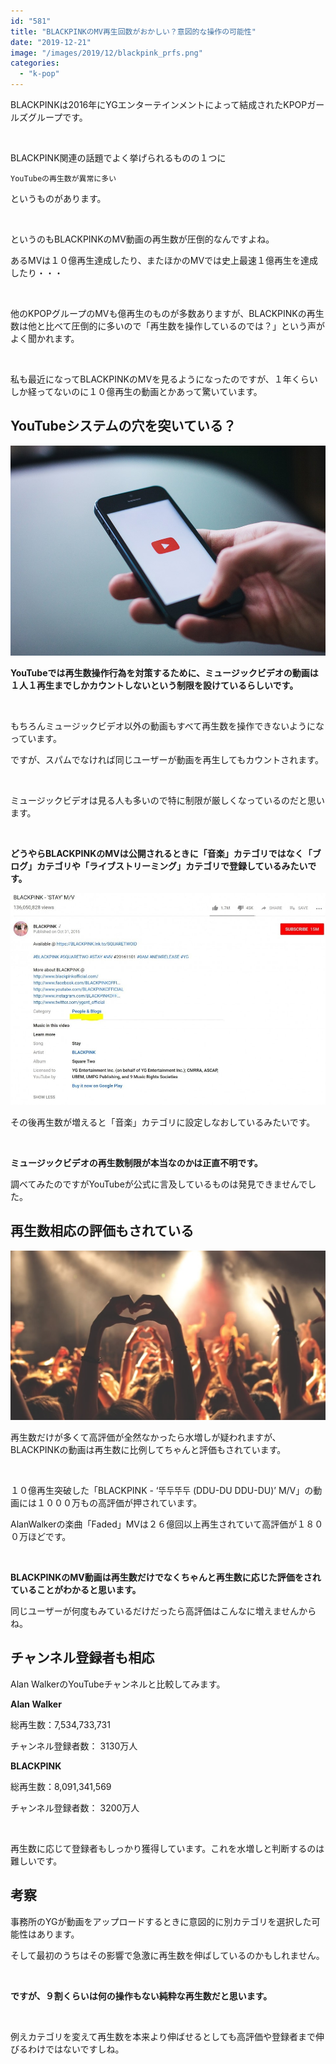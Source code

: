 ```yaml
---
id: "581"
title: "BLACKPINKのMV再生回数がおかしい？意図的な操作の可能性"
date: "2019-12-21"
image: "/images/2019/12/blackpink_prfs.png"
categories: 
  - "k-pop"
---
```


BLACKPINKは2016年にYGエンターテインメントによって結成されたKPOPガールズグループです。

 

BLACKPINK関連の話題でよく挙げられるものの１つに

```
YouTubeの再生数が異常に多い
```

というものがあります。

 

というのもBLACKPINKのMV動画の再生数が圧倒的なんですよね。

あるMVは１０億再生達成したり、またほかのMVでは史上最速１億再生を達成したり・・・

 

他のKPOPグループのMVも億再生のものが多数ありますが、BLACKPINKの再生数は他と比べて圧倒的に多いので「再生数を操作しているのでは？」という声がよく聞かれます。

 

私も最近になってBLACKPINKのMVを見るようになったのですが、１年くらいしか経ってないのに１０億再生の動画とかあって驚いています。

## YouTubeシステムの穴を突いている？

![](/images/2019/09/youtubeWatch.jpg)

**YouTubeでは再生数操作行為を対策するために、ミュージックビデオの動画は１人１再生までしかカウントしないという制限を設けているらしいです。**

 

もちろんミュージックビデオ以外の動画もすべて再生数を操作できないようになっています。

ですが、スパムでなければ同じユーザーが動画を再生してもカウントされます。

 

ミュージックビデオは見る人も多いので特に制限が厳しくなっているのだと思います。

 

**どうやらBLACKPINKのMVは公開されるときに「音楽」カテゴリではなく「ブログ」カテゴリや「ライブストリーミング」カテゴリで登録しているみたいです。**

![BLACKPINK 「ブログ」カテゴリにMVをアップロード](/images/2019/12/blackpink_mv_cat.jpg)

その後再生数が増えると「音楽」カテゴリに設定しなおしているみたいです。

 

**ミュージックビデオの再生数制限が本当なのかは正直不明です。**

調べてみたのですがYouTubeが公式に言及しているものは発見できませんでした。

## 再生数相応の評価もされている

![](/images/2019/12/heart_live.jpg)

再生数だけが多くて高評価が全然なかったら水増しが疑われますが、BLACKPINKの動画は再生数に比例してちゃんと評価もされています。

 

１０億再生突破した「BLACKPINK - ‘뚜두뚜두 (DDU-DU DDU-DU)’ M/V」の動画には１０００万もの高評価が押されています。

AlanWalkerの楽曲「Faded」MVは２６億回以上再生されていて高評価が１８００万ほどです。

 

**BLACKPINKのMV動画は再生数だけでなくちゃんと再生数に応じた評価をされていることがわかると思います。**

同じユーザーが何度もみているだけだったら高評価はこんなに増えませんからね。

## チャンネル登録者も相応

Alan WalkerのYouTubeチャンネルと比較してみます。

**Alan Walker**

総再生数：7,534,733,731

チャンネル登録者数： 3130万人

**BLACKPINK**

総再生数：8,091,341,569

チャンネル登録者数： 3200万人

 

再生数に応じて登録者もしっかり獲得しています。これを水増しと判断するのは難しいです。

## 考察

事務所のYGが動画をアップロードするときに意図的に別カテゴリを選択した可能性はあります。

そして最初のうちはその影響で急激に再生数を伸ばしているのかもしれません。

 

**ですが、９割くらいは何の操作もない純粋な再生数だと思います。**

 

例えカテゴリを変えて再生数を本来より伸ばせるとしても高評価や登録者まで伸びるわけではないですしね。
